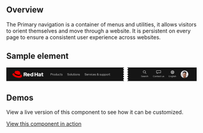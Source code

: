## Overview

The Primary navigation is a container of menus and utilities, it allows 
visitors to orient themselves and move through a website. It is persistent on 
every page to ensure a consistent user experience across websites.

## Sample element

<uxdot-example width-adjustment="1000px" variant="full" alignment="left" no-border>
  <img src="./primary-nav-example.png" alt="Primary navigation component sample">
</uxdot-example>

## Demos
View a live version of this component to see how it can be customized.

<rh-cta><a href="https://codepen.io/heyMP/pen/gOoYXov">View this component in action</a></rh-cta>
